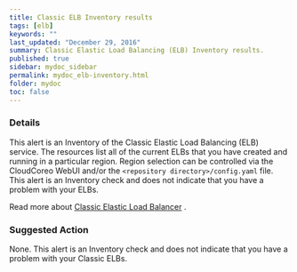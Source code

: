 ```yaml
---
title: Classic ELB Inventory results
tags: [elb]
keywords: ""
last_updated: "December 29, 2016"
summary: Classic Elastic Load Balancing (ELB) Inventory results.
published: true
sidebar: mydoc_sidebar
permalink: mydoc_elb-inventory.html
folder: mydoc
toc: false
---
```


### Details  
This alert is an Inventory of the Classic Elastic Load Balancing (ELB) service. The resources list all of the current ELBs that you have created and running in a particular region. Region selection can be controlled via the CloudCoreo WebUI and/or the `<repository directory>/config.yaml` file. This alert is an Inventory check and does not indicate that you have a problem with your ELBs.

Read more about [Classic Elastic Load Balancer](http://docs.aws.amazon.com/elasticloadbalancing/latest/classic/introduction.html) .

### Suggested Action
None. This alert is an Inventory check and does not indicate that you have a problem with your Classic ELBs.  
